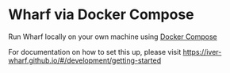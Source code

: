 # Wharf via Docker Compose

Run Wharf locally on your own machine using [Docker Compose](https://docs.docker.com/compose/)

For documentation on how to set this up, please visit
<https://iver-wharf.github.io/#/development/getting-started>

